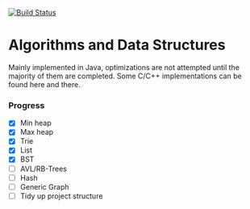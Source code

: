 [![Build Status](https://travis-ci.org/jfong361/data-structure.svg?branch=master)](https://travis-ci.org/jfong361/data-structure)
# Algorithms and Data Structures

Mainly implemented in Java, optimizations are not attempted until the majority of them are completed.
Some C/C++ implementations can be found here and there.

### Progress
- [x] Min heap
- [x] Max heap
- [x] Trie
- [x] List
- [x] BST
- [ ] AVL/RB-Trees 
- [ ] Hash
- [ ] Generic Graph
- [ ] Tidy up project structure
